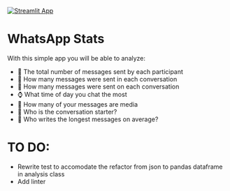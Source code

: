 [![Streamlit App](https://static.streamlit.io/badges/streamlit_badge_black_white.svg)](https://chatstats.streamlit.app/)
# WhatsApp Stats

With this simple app you will be able to analyze:
- :iphone: The total number of messages sent by each participant
- :date: How many messages were sent in each conversation
- :calendar: How many messages were sent on each conversation
- :watch: What time of day you chat the most
- :file_folder: How many of your messages are media 
- :speech_balloon: Who is the conversation starter?
- :memo: Who writes the longest messages on average?


# TO DO:
- Rewrite test to accomodate the refactor from json to pandas dataframe in analysis class
- Add linter
